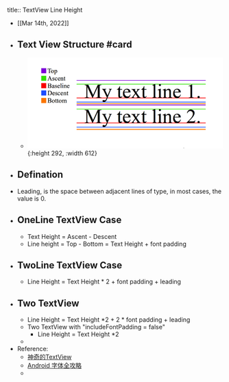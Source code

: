 title:: TextView Line Height

- [[Mar 14th, 2022]]
- ## Text View Structure #card
	- ![image.png](../assets/image_1647249506338_0.png){:height 292, :width 612}
- ## Defination
- Leading, is the space between adjacent lines of type, in most cases, the value is 0.
- ## OneLine TextView Case
	- Text Height = Ascent - Descent
	- Line height = Top - Bottom = Text Height + font padding
- ## TwoLine TextView Case
	- Line Height = Text Height * 2 + font padding + leading
- ## Two TextView
	- Line Height = Text Height *2 + 2 * font padding + leading
	- Two TextView with "includeFontPadding = false"
		- Line Height = Text Height *2
	-
- Reference:
	- [神奇的TextView](https://codeantenna.com/a/qTS5cygDkQ)
	- [Android 字体全攻略](https://www.jianshu.com/p/35328f7ac54a)
	-